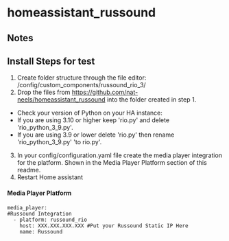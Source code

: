 # homeassistant_russound

## Notes


## Install Steps for test
1. Create folder structure through the file editor:
  /config/custom_components/russound_rio_3/
2. Drop the files from https://github.com/nat-neels/homeassistant_russound into the folder created in step 1.
  - Check your version of Python on your HA instance:
  - If you are using 3.10 or higher keep 'rio.py' and delete 'rio_python_3_9.py'.
  - If you are using 3.9 or lower delete 'rio.py' then rename 'rio_python_3_9.py' 'to rio.py'.
3. In your config/configuration.yaml file create the media player integration for the platform. Shown in the Media Player Platform section of this readme.
4. Restart Home assistant

#### Media Player Platform
```
media_player:
#Russound Integration
  - platform: russound_rio
    host: XXX.XXX.XXX.XXX #Put your Russound Static IP Here
    name: Russound
```
